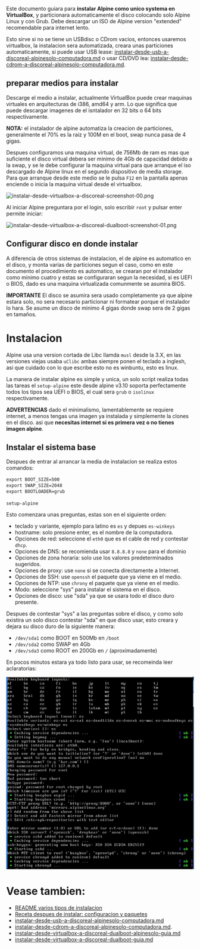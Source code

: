 
Este documento guiara para **instalar Alpine como unico systema en VirtualBox**, 
y particionara automaticamente el disco colocando solo Alpine Linux y con Grub.
Debe descargar un ISO de Alpine version "extended" recomendable para internet lento.

Esto sirve si no se tiene un USBdisc o CDrom vacios, entonces usaremos virtualbox, 
la instalacion sera automatizada, creara unas particiones automaticamente, si puede 
usar USB lease: [instalar-desde-usb-a-discoreal-alpinesolo-computadora.md](instalar-desde-usb-a-discoreal-alpinesolo-computadora.md) o 
usar CD/DVD lea: [instalar-desde-cdrom-a-discoreal-alpinesolo-computadora.md](instalar-desde-cdrom-a-discoreal-alpinesolo-computadora.md).

## preparar medios para instalar

Descarge el medio a instalar, actualmente VirtualBox puede crear maquinas virtuales 
en arquitecturas de i386, amd64 y arm. Lo que significa que puede descargar imagenes 
de el isntalador en 32 bits o 64 bits respectivamente.

**NOTA:** el instalador de alpine automatiza la creacion de particiones,
generalmente el 70% es la raiz y 100M en el boot, swap nunca pasa de 4 gigas.

Despues configuramos una maquina virtual, de 756Mb de ram es mas que suficiente
el disco virtual debera ser minimo de 4Gb de capacidad debido a la swap, 
y se le debe configurar la maquina virtual para que arranque el iso 
descargado de Alpine linux en el segundo dispositivo de media storage.
Para que arranque desde este medio se le pulsa `F12` en la pantalla apenas 
enciende o inicia la maquina virtual desde el virtualbox.
 
![instalar-desde-virtualbox-a-discoreal-screenshot-00.png](instalar-desde-virtualbox-a-discoreal-screenshot-00.png)

Al iniciar Alpine preguntara por el login, solo escribir `root` y pulsar enter permite iniciar:

![instalar-desde-virtualbox-a-discoreal-dualboot-screenshot-01.png](instalar-desde-virtualbox-a-discoreal-dualboot-screenshot-01.png)

## Configurar disco en donde instalar

A diferencia de otros sistemas de instalacion, el de alpine es automatico en el disco, 
y monta varias de particiones segun el caso, como en este documento el 
procedimiento es automatico, se crearan por el instalador como minimo cuatro 
y estas se configuraran segun la necesidad, si es UEFI o BIOS, dado es una 
maquina virtualizada comunmente se asumira BIOS.

**IMPORTANTE** El disco se asumira sera usado completamente ya que alpine estara solo, 
no sera necesario particionar ni formatear porque el instalador lo hara. 
Se asume un disco de minimo 4 gigas donde swap sera de 2 gigas en tamaños.

# Instalacion

Alpine usa una version cortada de Libc llamda `musl` desde la 3.X, en 
las versiones viejas usaba `uClibc` ambas siempre ponen el teclado a inglesh, 
asi que cuidado con lo que escribe esto no es winbuntu, esto es linux.

La manera de instalar alpine es simple y unica, un solo script realiza 
todas las tareas el `setup-alpine` este desde alpine v3.10 soporta perfectamente 
todos los tipos sea UEFI o BIOS, el cual sera `grub` o `isolinux` respectivamente. 

**ADVERTENCIAS** dado el minimalismo, lamentablemente se requiere internet, 
a menos tengas una imagen ya instalada y simplemente la clones en el disco. 
asi que **necesitas internet si es primera vez o no tienes imagen alpine**.

## Instalar el sistema base

Despues de entrar al arrancar la media de instalacion se realiza estos comandos:

```
export BOOT_SIZE=500
export SWAP_SIZE=2048
export BOOTLOADER=grub

setup-alpine
```

Esto comenzara unas preguntas, estas son en el siguiente orden:
* teclado y variante, ejemplo para latino es `es` y depues `es-winkeys`
* hostname: solo presione enter, es el nombre de la computadora.
* Opciones de red: seleccione el `eth0` que es el cable de red y contestar `dhcp`.
* Opciones de DNS: se recomienda usar `8.8.8.8` y `none` para el dominio
* Opciones de zona horaria: solo use los valores predeterminados sugeridos.
* Opciones de proxy: use `none` si se conecta directamente a Internet.
* Opciones de SSH: use `openssh` el paquete que ya viene en el medio.
* Opciones de NTP: use `chrony` el paquete que ya viene en el medio.
* Modo: seleccione "sys" para instalar el sistema en el disco.
* Opciones de disco: use "sda" ya que se usara todo el disco duro presente.

Despues de contestar "sys" a las preguntas sobre el 
disco, y como solo existira un solo disco contestar "sda" en que disco usar,
esto creara y dejara su disco duro de la siguiente manera:

* `/dev/sda1` como BOOT en 500Mb en `/boot`
* `/dev/sda2` como SWAP en 4Gb
* `/dev/sda3` como ROOT en 200Gb en `/` (aproximadamente)

En pocos minutos estara ya todo listo para usar, se recomeinda leer aclaratorias:

![install-alpine-alpine-setup-3-setup-scripts.png](install-alpine-alpine-setup-3-setup-scripts.png)

# Vease tambien:

* [README varios tipos de instalacion](README.md)
* [Receta despues de instalar: configuracion y paquetes](../recetas/alpine-recetas-configuracion-y-paquetes-sistema.md)
* [instalar-desde-usb-a-discoreal-alpinesolo-computadora.md](instalar-desde-usb-a-discoreal-alpinesolo-computadora.md) 
* [instalar-desde-cdrom-a-discoreal-alpinesolo-computadora.md](instalar-desde-cdrom-a-discoreal-alpinesolo-computadora.md).
* [instalar-desde-virtualbox-a-discoreal-dualboot-alpinesolo-guia.md](instalar-desde-virtualbox-a-discoreal-alpinesolo-guia.md)
* [instalar-desde-virtualbox-a-discoreal-dualboot-guia.md](instalar-desde-virtualbox-a-discoreal-dualboot-guia.md)
